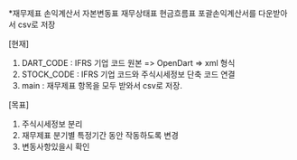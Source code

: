 *재무제표 손익계산서 자본변동표 재무상태표 현금흐름표 포괄손익계산서를 다운받아서 csv로 저장


[현재]
1. DART_CODE : IFRS 기업 코드 원본 => OpenDart => xml 형식
2. STOCK_CODE : IFRS 기업 코드와 주식시세정보 단축 코드 연결
3. main : 재무제표 항목을 모두 받와서 csv로 저장.

[목표]
1. 주식시세정보 분리
2. 재무제표 분기별 특정기간 동안 작동하도록 변경
3. 변동사항있을시 확인
